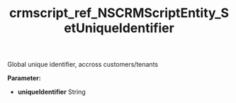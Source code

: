 ﻿---
title: crmscript_ref_NSCRMScriptEntity_SetUniqueIdentifier
description: NSCRMScriptEntity.SetUniqueIdentifier(String uniqueIdentifier)
intellisense: NSCRMScriptEntity.SetUniqueIdentifier
keywords: NSCRMScriptEntity, GetUniqueIdentifier
so.topic: reference
---

Global unique identifier, accross customers/tenants

**Parameter:** 
 - **uniqueIdentifier** String

